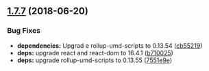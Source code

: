 ## [1.7.7](https://module.kopaxgroup.com/bootstrap-styled/navigation-bar/compare/v1.7.6...v1.7.7) (2018-06-20)


### Bug Fixes

* **dependencies:** Upgrad e rollup-umd-scripts to 0.13.54 ([cb55219](https://module.kopaxgroup.com/bootstrap-styled/navigation-bar/commit/cb55219))
* **deps:** upgrade react and react-dom to 16.4.1 ([b710025](https://module.kopaxgroup.com/bootstrap-styled/navigation-bar/commit/b710025))
* **deps:** upgrade rollup-umd-scripts to 0.13.55 ([7551e9e](https://module.kopaxgroup.com/bootstrap-styled/navigation-bar/commit/7551e9e))
